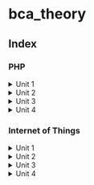 # bca_theory

## Index

### PHP
<details>
  <summary>Unit 1</summary>
  
  <details>
    <summary><a href="Sem5/PHP/UNIT_1/ind_to_php.md#introduction-to-php">Introduction to PHP</a></summary>
    <summary><a href="Sem5/PHP/UNIT_1/ind_to_php.md#1-what-is-php">Question 1</a></summary>
    <summary><a href="Sem5/PHP/UNIT_1/ind_to_php.md#2-explain-the-evolution-of-php">Question 2</a></summary>
    <summary><a href="Sem5/PHP/UNIT_1/ind_to_php.md#3-what-is-the-interfaces-to-external-systems">Question 3</a></summary>
    <summary><a href="Sem5/PHP/UNIT_1/ind_to_php.md#4-what-are-the-hardware-and-software-requirements">Question 4</a></summary>
    <summary><a href="Sem5/PHP/UNIT_1/ind_to_php.md#5-what-is-the-php-scripting">Question 5</a></summary>
    <summary><a href="Sem5/PHP/UNIT_1/ind_to_php.md#6-what-is-the-basic-php-development">Question 6</a></summary>
    <summary><a href="Sem5/PHP/UNIT_1/ind_to_php.md#7-the-working-of-php-scripts">Question 7</a></summary>
    <summary><a href="Sem5/PHP/UNIT_1/ind_to_php.md#8-what-is-the-basic-php-syntax">Question 8</a></summary>
    <summary><a href="Sem5/PHP/UNIT_1/ind_to_php.md#9-php-data-types">Question 9</a></summary>
    </details>
</details>

<details>
  <summary>Unit 2</summary>
  
  <details>
    <summary><a href="Sem5/PHP/UNIT_2/Array.md">Introduction to PHP</a></summary>
    <summary><a href="Sem5/PHP/UNIT_2/Array.md">Question 1</a></summary>
    <summary><a href="Sem5/PHP/UNIT_2/Array.md">Question 2</a></summary>
    <summary><a href="Sem5/PHP/UNIT_2/Array.md">Question 3</a></summary>
    <summary><a href="Sem5/PHP/UNIT_2/Array.md">Question 4</a></summary>
    <summary><a href="Sem5/PHP/UNIT_2/Array.md">Question 5</a></summary>
    <summary><a href="Sem5/PHP/UNIT_2/Array.md">Question 6</a></summary>
    <summary><a href="Sem5/PHP/UNIT_2/Array.md">Question 7</a></summary>
    <summary><a href="Sem5/PHP/UNIT_2/Array.md">Question 8</a></summary>
    <summary><a href="Sem5/PHP/UNIT_2/Array.md">Question 9</a></summary>
    </details>
</details>

<details>
  <summary>Unit 3</summary>
  
  <details>
    <summary><a href="Sem5/PHP/UNIT_3/file.md">Introduction to PHP</a></summary>
    <summary><a href="Sem5/PHP/UNIT_3/file.md">Question 1</a></summary>
    <summary><a href="Sem5/PHP/UNIT_3/file.md">Question 2</a></summary>
    <summary><a href="Sem5/PHP/UNIT_3/file.md">Question 3</a></summary>
    <summary><a href="Sem5/PHP/UNIT_3/file.md">Question 4</a></summary>
    <summary><a href="Sem5/PHP/UNIT_3/file.md">Question 5</a></summary>
    <summary><a href="Sem5/PHP/UNIT_3/file.md">Question 6</a></summary>
    <summary><a href="Sem5/PHP/UNIT_3/file.md">Question 7</a></summary>
    <summary><a href="Sem5/PHP/UNIT_3/file.md">Question 8</a></summary>
    <summary><a href="Sem5/PHP/UNIT_3/file.md">Question 9</a></summary>
    </details>
</details>

<details>
  <summary>Unit 4</summary>
  
  <details>
    <summary><a href="Sem5/PHP/UNIT_4/database.md">Introduction to PHP</a></summary>
    <summary><a href="Sem5/PHP/UNIT_4/database.md">Question 1</a></summary>
    <summary><a href="Sem5/PHP/UNIT_4/database.md">Question 2</a></summary>
    <summary><a href="Sem5/PHP/UNIT_4/database.md">Question 3</a></summary>
    <summary><a href="Sem5/PHP/UNIT_4/database.md">Question 4</a></summary>
    <summary><a href="Sem5/PHP/UNIT_4/database.md">Question 5</a></summary>
    <summary><a href="Sem5/PHP/UNIT_4/database.md">Question 6</a></summary>
    <summary><a href="Sem5/PHP/UNIT_4/database.md">Question 7</a></summary>
    <summary><a href="Sem5/PHP/UNIT_4/database.md">Question 8</a></summary>
    <summary><a href="Sem5/PHP/UNIT_4/database.md">Question 9</a></summary>
    </details>
</details>

### Internet of Things

<details>
  <summary>Unit 1</summary>
  
  <details>
    <summary><a href="Sem5/IOT/UNIT_1/index.md">Internet of Things</a></summary>
    <summary><a href="Sem5/IOT/UNIT_1/index.md">Question 1</a></summary>
    <summary><a href="Sem5/IOT/UNIT_1/index.md">Question 2</a></summary>
    <summary><a href="Sem5/IOT/UNIT_1/index.md">Question 3</a></summary>
    <summary><a href="Sem5/IOT/UNIT_1/index.md">Question 4</a></summary>
    <summary><a href="Sem5/IOT/UNIT_1/index.md">Question 5</a></summary>
    <summary><a href="Sem5/IOT/UNIT_1/index.md">Question 6</a></summary>
    <summary><a href="Sem5/IOT/UNIT_1/index.md">Question 7</a></summary>
    <summary><a href="Sem5/IOT/UNIT_1/index.md">Question 8</a></summary>
    <summary><a href="Sem5/IOT/UNIT_1/index.md">Question 9</a></summary>
    </details>
</details>

<details>
  <summary>Unit 2</summary>
  
  <details>
    <summary><a href="Sem5/IOT/UNIT_2/index.md">Internet of Things</a></summary>
    <summary><a href="Sem5/IOT/UNIT_2/index.md">Question 1</a></summary>
    <summary><a href="Sem5/IOT/UNIT_2/index.md">Question 2</a></summary>
    <summary><a href="Sem5/IOT/UNIT_2/index.md">Question 3</a></summary>
    <summary><a href="Sem5/IOT/UNIT_2/index.md">Question 4</a></summary>
    <summary><a href="Sem5/IOT/UNIT_2/index.md">Question 5</a></summary>
    <summary><a href="Sem5/IOT/UNIT_2/index.md">Question 6</a></summary>
    <summary><a href="Sem5/IOT/UNIT_2/index.md">Question 7</a></summary>
    <summary><a href="Sem5/IOT/UNIT_2/index.md">Question 8</a></summary>
    <summary><a href="Sem5/IOT/UNIT_2/index.md">Question 9</a></summary>
    </details>

<details>
  <summary>Unit 3</summary>
  
  <details>
    <summary><a href="Sem5/IOT/UNIT_3/index.md">Internet of Things</a></summary>
    <summary><a href="Sem5/IOT/UNIT_3/index.md">Question 1</a></summary>
    <summary><a href="Sem5/IOT/UNIT_3/index.md">Question 2</a></summary>
    <summary><a href="Sem5/IOT/UNIT_3/index.md">Question 3</a></summary>
    <summary><a href="Sem5/IOT/UNIT_3/index.md">Question 4</a></summary>
    <summary><a href="Sem5/IOT/UNIT_3/index.md">Question 5</a></summary>
    <summary><a href="Sem5/IOT/UNIT_3/index.md">Question 6</a></summary>
    <summary><a href="Sem5/IOT/UNIT_3/index.md">Question 7</a></summary>
    <summary><a href="Sem5/IOT/UNIT_3/index.md">Question 8</a></summary>
    <summary><a href="Sem5/IOT/UNIT_3/index.md">Question 9</a></summary>
    </details>
</details>

<details>
  <summary>Unit 4</summary>
  
  <details>
    <summary><a href="Sem5/IOT/UNIT_4/index.md">Internet of Things</a></summary>
    <summary><a href="Sem5/IOT/UNIT_4/index.md">Question 1</a></summary>
    <summary><a href="Sem5/IOT/UNIT_4/index.md">Question 2</a></summary>
    <summary><a href="Sem5/IOT/UNIT_4/index.md">Question 3</a></summary>
    <summary><a href="Sem5/IOT/UNIT_4/index.md">Question 4</a></summary>
    <summary><a href="Sem5/IOT/UNIT_4/index.md">Question 5</a></summary>
    <summary><a href="Sem5/IOT/UNIT_4/index.md">Question 6</a></summary>
    <summary><a href="Sem5/IOT/UNIT_4/index.md">Question 7</a></summary>
    <summary><a href="Sem5/IOT/UNIT_4/index.md">Question 8</a></summary>
    <summary><a href="Sem5/IOT/UNIT_4/index.md">Question 9</a></summary>
    </details>
</details>

### Cloud Computing

<details>
  <summary>Unit 1</summary>
  
  <details>
    <summary><a href="Sem5/CC/UNIT1/index.md">Cloud Computing</a></summary>
    <summary><a href="Sem5/CC/UNIT1/index.md">Question 1</a></summary>
    <summary><a href="Sem5/CC/UNIT1/index.md">Question 2</a></summary>
    <summary><a href="Sem5/CC/UNIT1/index.md">Question 3</a></summary>
    <summary><a href="Sem5/CC/UNIT1/index.md">Question 4</a></summary>
    <summary><a href="Sem5/CC/UNIT1/index.md">Question 5</a></summary>
    <summary><a href="Sem5/CC/UNIT1/index.md">Question 6</a></summary>
    <summary><a href="Sem5/CC/UNIT1/index.md">Question 7</a></summary>
    <summary><a href="Sem5/CC/UNIT1/index.md">Question 8</a></summary>
    <summary><a href="Sem5/CC/UNIT1/index.md">Question 9</a></summary>
    </details>
</details>

<details>
  <summary>Unit 2</summary>
  
  <details>
    <summary><a href="Sem5/CC/UNIT2/index.md">Cloud Computing</a></summary>
    <summary><a href="Sem5/CC/UNIT2/index.md">Question 1</a></summary>
    <summary><a href="Sem5/CC/UNIT2/index.md">Question 2</a></summary>
    <summary><a href="Sem5/CC/UNIT2/index.md">Question 3</a></summary>
    <summary><a href="Sem5/CC/UNIT2/index.md">Question 4</a></summary>
    <summary><a href="Sem5/CC/UNIT2/index.md">Question 5</a></summary>
    <summary><a href="Sem5/CC/UNIT2/index.md">Question 6</a></summary>
    <summary><a href="Sem5/CC/UNIT2/index.md">Question 7</a></summary>
    <summary><a href="Sem5/CC/UNIT2/index.md">Question 8</a></summary>
    <summary><a href="Sem5/CC/UNIT2/index.md">Question 9</a></summary>
    </details>
</details>
</details>

<details>
  <summary>Unit 3</summary>
  
  <details>
    <summary><a href="Sem5/CC/UNIT3/index.md">Cloud Computing</a></summary>
    <summary><a href="Sem5/CC/UNIT3/index.md">Question 1</a></summary>
    <summary><a href="Sem5/CC/UNIT3/index.md">Question 2</a></summary>
    <summary><a href="Sem5/CC/UNIT3/index.md">Question 3</a></summary>
    <summary><a href="Sem5/CC/UNIT3/index.md">Question 4</a></summary>
    <summary><a href="Sem5/CC/UNIT3/index.md">Question 5</a></summary>
    <summary><a href="Sem5/CC/UNIT3/index.md">Question 6</a></summary>
    <summary><a href="Sem5/CC/UNIT3/index.md">Question 7</a></summary>
    <summary><a href="Sem5/CC/UNIT3/index.md">Question 8</a></summary>
    <summary><a href="Sem5/CC/UNIT3/index.md">Question 9</a></summary>
    </details>
</details>
</details>

<details>
  <summary>Unit 4</summary>
  
  <details>
    <summary><a href="Sem5/CC/UNIT4/index.md">Cloud Computing</a></summary>
    <summary><a href="Sem5/CC/UNIT4/index.md">Question 1</a></summary>
    <summary><a href="Sem5/CC/UNIT4/index.md">Question 2</a></summary>
    <summary><a href="Sem5/CC/UNIT4/index.md">Question 3</a></summary>
    <summary><a href="Sem5/CC/UNIT4/index.md">Question 4</a></summary>
    <summary><a href="Sem5/CC/UNIT4/index.md">Question 5</a></summary>
    <summary><a href="Sem5/CC/UNIT4/index.md">Question 6</a></summary>
    <summary><a href="Sem5/CC/UNIT4/index.md">Question 7</a></summary>
    <summary><a href="Sem5/CC/UNIT4/index.md">Question 8</a></summary>
    <summary><a href="Sem5/CC/UNIT4/index.md">Question 9</a></summary>
    </details>
</details>
</details>